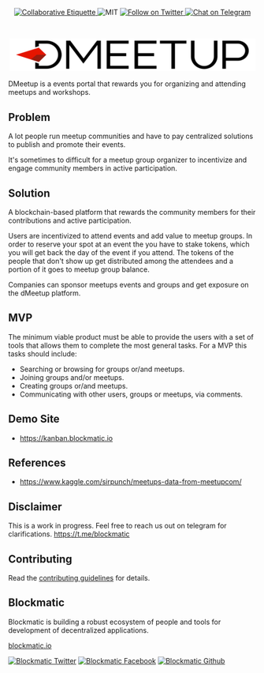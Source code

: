 <p align="center">
	</a>
	<a href="https://git.io/col">
		<img src="https://img.shields.io/badge/%E2%9C%93-collaborative_etiquette-brightgreen.svg" alt="Collaborative Etiquette">
	</a>
	<img src="https://img.shields.io/dub/l/vibe-d.svg" alt="MIT" />
	<a href="https://twitter.com/intent/follow?screen_name=blockmatic_io">
		<img src="https://img.shields.io/twitter/follow/blockmatic_io.svg?style=social&logo=twitter" alt="Follow on Twitter" />
	</a>
	<a href="https://t.me/blockmatic_io">
		<img src="https://img.shields.io/badge/-Chat%20on%20Telegram-blue?style=social&logo=telegram" alt="Chat on Telegram">
	</a>
</p>
<br/>
<p align="center">
	<img src="assets/dmeetup-logo.svg" width="500px">
</p>

DMeetup is a events portal that rewards you for organizing and attending meetups and workshops.

## Problem

A lot people run meetup communities and have to pay centralized solutions to publish and promote their events. 

It's sometimes to difficult for a meetup group organizer to incentivize and engage community members in active participation.

## Solution

A blockchain-based platform that rewards the community members for their contributions and active participation. 

Users are incentivized to attend events and add value to meetup groups. In order to reserve your spot at an event the you have to stake tokens, which you will get back the day of the event if you attend. The tokens of the people that don't show up get distributed among the attendees and a portion of it goes to meetup group balance.

Companies can sponsor meetups events and groups and get exposure on the dMeetup platform.

## MVP

The minimum viable product must be able to provide the users with a set of tools that allows them to complete the most general tasks. For a MVP this tasks should include:

- Searching or browsing for groups or/and meetups.
- Joining groups and/or meetups.
- Creating groups or/and meetups.
- Communicating with other users, groups or meetups, via comments.

## Demo Site 

- https://kanban.blockmatic.io

## References

- https://www.kaggle.com/sirpunch/meetups-data-from-meetupcom/

## Disclaimer

This is a work in progress. Feel free to reach us out on telegram for clarifications.
https://t.me/blockmatic

## Contributing

Read the [contributing guidelines](https://developers.blockmatic.io) for details.

## Blockmatic

Blockmatic is building a robust ecosystem of people and tools for development of decentralized applications.

[blockmatic.io](https://blockmatic.io)

<!-- Please don't remove this: Grab your social icons from https://github.com/carlsednaoui/gitsocial -->

<!-- display the social media buttons in your README -->

[![Blockmatic Twitter][1.1]][1]
[![Blockmatic Facebook][2.1]][2]
[![Blockmatic Github][3.1]][3]

<!-- links to social media icons -->
<!-- no need to change these -->

<!-- icons with padding -->

[1.1]: http://i.imgur.com/tXSoThF.png 'twitter icon with padding'
[2.1]: http://i.imgur.com/P3YfQoD.png 'facebook icon with padding'
[3.1]: http://i.imgur.com/0o48UoR.png 'github icon with padding'

<!-- icons without padding -->

[1.2]: http://i.imgur.com/wWzX9uB.png 'twitter icon without padding'
[2.2]: http://i.imgur.com/fep1WsG.png 'facebook icon without padding'
[3.2]: http://i.imgur.com/9I6NRUm.png 'github icon without padding'

<!-- links to your social media accounts -->
<!-- update these accordingly -->

[1]: http://www.twitter.com/blockmatic_io
[2]: http://fb.me/blockmatic.io
[3]: http://www.github.com/blockmatic

<!-- Please don't remove this: Grab your social icons from https://github.com/carlsednaoui/gitsocial -->

